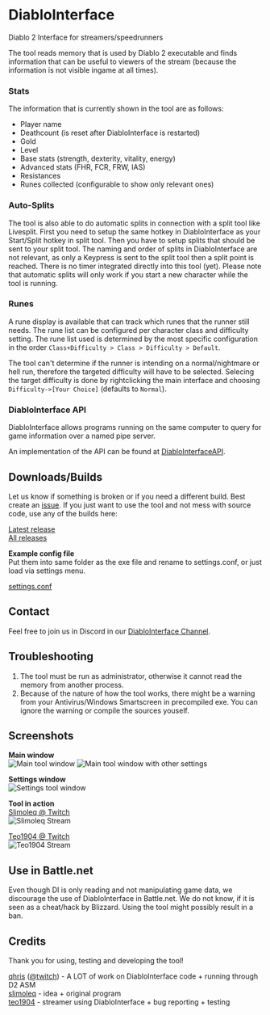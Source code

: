 # DiabloInterface

Diablo 2 Interface for streamers/speedrunners

The tool reads memory that is used by Diablo 2 executable and finds information
that can be useful to viewers of the stream (because the information is not visible ingame at all times).

### Stats
The information that is currently shown in the tool are as follows:
 - Player name
 - Deathcount (is reset after DiabloInterface is restarted)
 - Gold
 - Level
 - Base stats (strength, dexterity, vitality, energy)
 - Advanced stats (FHR, FCR, FRW, IAS)
 - Resistances
 - Runes collected (configurable to show only relevant ones)

### Auto-Splits
The tool is also able to do automatic splits in connection with a split tool like Livesplit. First you need to setup the same hotkey in DiabloInterface as your Start/Split hotkey in split tool. Then you have to setup splits that should be sent to your split tool. The naming and order of splits in DiabloInterface are not relevant, as only a Keypress is sent to the split tool then a split point is reached. There is no timer integrated directly into this tool (yet). Please note that automatic splits will only work if you start a new character while the tool is running.

### Runes

A rune display is available that can track which runes that the runner still needs. The rune list can be configured per character class and difficulty setting. The rune list used is determined by the most specific configuration in the order `Class+Difficulty > Class > Difficulty > Default`.

The tool can't determine if the runner is intending on a normal/nightmare or hell run, therefore the targeted difficulty will have to be selected. Selecing the target difficulty is done by rightclicking the main interface and choosing `Difficulty->[Your Choice]` (defaults to `Normal`).


### DiabloInterface API

DiabloInterface allows programs running on the same computer to query for game information over a named pipe server.

An implementation of the API can be found at [DiabloInterfaceAPI](https://github.com/Zutatensuppe/DiabloInterfaceAPI).

## Downloads/Builds

Let us know if something is broken or if you need a different build. Best create an [issue](https://github.com/Zutatensuppe/DiabloInterface/issues).
If you just want to use the tool and not mess with source code, use any of the builds here:

[Latest release](https://github.com/Zutatensuppe/DiabloInterface/releases/latest)   
[All releases](https://github.com/Zutatensuppe/DiabloInterface/releases)   

**Example config file**    
Put them into same folder as the exe file and rename to settings.conf, or just load via settings menu.

[settings.conf](https://github.com/Zutatensuppe/DiabloInterface/releases/download/v0.3.0/settings.conf)

## Contact

Feel free to join us in Discord in our [DiabloInterface Channel](https://discord.gg/CVJvyAz).

## Troubleshooting

1. The tool must be run as administrator, otherwise it cannot read the memory from another process.
2. Because of the nature of how the tool works, there might be a warning from your Antivirus/Windows Smartscreen in precompiled exe. You can ignore the warning or compile the sources youself.

## Screenshots

**Main window**  
![Main tool window](https://github.com/Zutatensuppe/DiabloInterface/raw/master/docs/assets/img/main-win-v0.3.0-1.png)
![Main tool window with other settings](https://github.com/Zutatensuppe/DiabloInterface/raw/master/docs/assets/img/main-win-v0.3.0-2.png)

**Settings window**  
![Settings tool window](https://github.com/Zutatensuppe/DiabloInterface/raw/master/docs/assets/img/settings-win-v0.3.0-1.png)

**Tool in action**  
[Slimoleq @ Twitch](https://www.twitch.tv/slimoleq)    
![Slimoleq Stream](https://github.com/Zutatensuppe/DiabloInterface/raw/master/docs/assets/img/slimoScreen.png)

[Teo1904 @ Twitch](https://www.twitch.tv/teo1904)    
![Teo1904 Stream](https://github.com/Zutatensuppe/DiabloInterface/raw/master/docs/assets/img/teoScreen.png)

## Use in Battle.net

Even though DI is only reading and not manipulating game data, we discourage the use of DiabloInterface in Battle.net. We do not know, if it is seen as a cheat/hack by Blizzard. Using the tool might possibly result in a ban.

## Credits

Thank you for using, testing and developing the tool!

[qhris](https://github.com/qhris) ([@twitch](https://www.twitch.tv/queaw)) - A LOT of work on DiabloInterface code + running through D2 ASM    
[slimoleq](https://www.twitch.tv/slimoleq) - idea + original program    
[teo1904](https://www.twitch.tv/teo1904) - streamer using DiabloInterface + bug reporting + testing    
